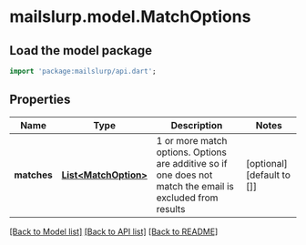 # mailslurp.model.MatchOptions

## Load the model package
```dart
import 'package:mailslurp/api.dart';
```

## Properties
Name | Type | Description | Notes
------------ | ------------- | ------------- | -------------
**matches** | [**List&lt;MatchOption&gt;**](MatchOption) | 1 or more match options. Options are additive so if one does not match the email is excluded from results | [optional] [default to []]

[[Back to Model list]](../README#documentation-for-models) [[Back to API list]](../README#documentation-for-api-endpoints) [[Back to README]](../README)


